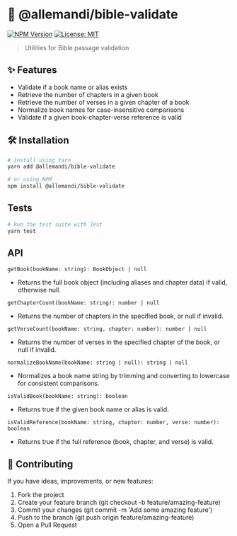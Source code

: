 # 📖 @allemandi/bible-validate

[![NPM Version](https://img.shields.io/npm/v/@allemandi/bible-validate)](https://www.npmjs.com/package/@allemandi/bible-validate)
[![License: MIT](https://img.shields.io/badge/License-MIT-yellow.svg)](https://github.com/allemandi/bible-validate/blob/main/LICENSE)

> Utilities for Bible passage validation

## ✨ Features

- Validate if a book name or alias exists
- Retrieve the number of chapters in a given book
- Retrieve the number of verses in a given chapter of a book
- Normalize book names for case-insensitive comparisons
- Validate if a given book-chapter-verse reference is valid

## 🛠️ Installation
```bash
# Install using Yarn
yarn add @allemandi/bible-validate

# or using NPM
npm install @allemandi/bible-validate
```

## Tests
```bash
# Run the test suite with Jest
yarn test
```
## API
`getBook(bookName: string): BookObject | null`
- Returns the full book object (including aliases and chapter data) if valid, otherwise null.

`getChapterCount(bookName: string): number | null`
- Returns the number of chapters in the specified book, or null if invalid.

`getVerseCount(bookName: string, chapter: number): number | null`
- Returns the number of verses in the specified chapter of the book, or null if invalid.

`normalizeBookName(bookName: string | null): string | null`
- Normalizes a book name string by trimming and converting to lowercase for consistent comparisons.

`isValidBook(bookName: string): boolean`
- Returns true if the given book name or alias is valid.

`isValidReference(bookName: string, chapter: number, verse: number): boolean`
- Returns true if the full reference (book, chapter, and verse) is valid.


## 🤝 Contributing
If you have ideas, improvements, or new features:

1. Fork the project
2. Create your feature branch (git checkout -b feature/amazing-feature)
3. Commit your changes (git commit -m 'Add some amazing feature')
4. Push to the branch (git push origin feature/amazing-feature)
5. Open a Pull Request